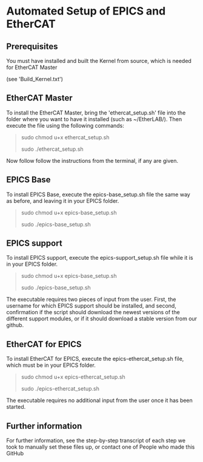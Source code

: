 # Automated Setup of EPICS and EtherCAT

## Prerequisites
You must have installed and built the Kernel from source, which is needed for EtherCAT Master

(see 'Build_Kernel.txt')


## EtherCAT Master
To install the EtherCAT Master, bring the 'ethercat_setup.sh' file into the folder where you want to have it installed (such as ~/EtherLAB/).
Then execute the file using the following commands:
> sudo chmod u+x ethercat_setup.sh
>
> sudo ./ethercat_setup.sh

Now follow follow the instructions from the terminal, if any are given.

## EPICS Base
To install EPICS Base, execute the epics-base_setup.sh file the same way as before, and leaving it in your EPICS folder.
> sudo chmod u+x epics-base_setup.sh
>
> sudo ./epics-base_setup.sh

## EPICS support
To install EPICS support, execute the epics-support_setup.sh file while it is in your EPICS folder.
> sudo chmod u+x epics-base_setup.sh
>
> sudo ./epics-base_setup.sh

The executable requires two pieces of input from the user. First, the username for which EPICS support
should be installed, and second, confirmation if the script should download the newest versions of
the different support modules, or if it should download a stable version from our github.

## EtherCAT for EPICS
To install EtherCAT for EPICS, execute the epics-ethercat_setup.sh file, which must be in your EPICS folder.
> sudo chmod u+x epics-ethercat_setup.sh
>
> sudo ./epics-ethercat_setup.sh

The executable requires no additional input from the user once it has been started.

## Further information
For further information, see the step-by-step transcript of each step we took to manually set these files up, or contact one of People who made this GitHub


